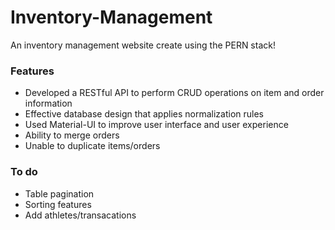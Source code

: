 # Inventory-Management
An inventory management website create using the PERN stack!

### Features
* Developed a RESTful API to perform CRUD operations on item and order information
* Effective database design that applies normalization rules
* Used Material-UI to improve user interface and user experience
* Ability to merge orders
* Unable to duplicate items/orders

### To do
* Table pagination
* Sorting features
* Add athletes/transacations
